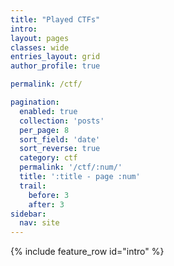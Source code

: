 ```yaml
---
title: "Played CTFs"
intro:
layout: pages
classes: wide
entries_layout: grid
author_profile: true

permalink: /ctf/

pagination:
  enabled: true
  collection: 'posts'
  per_page: 8
  sort_field: 'date'
  sort_reverse: true
  category: ctf
  permalink: '/ctf/:num/'
  title: ':title - page :num'
  trail:
    before: 3
    after: 3
sidebar:
  nav: site
---
```

{% include feature_row id="intro" %}